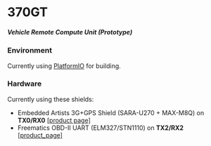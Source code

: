 # 370GT
##### Vehicle Remote Compute Unit (Prototype)

### Environment
Currently using [PlatformIO](http://platformio.org/) for building.

### Hardware
Currently using these shields:
- Embedded Artists 3G+GPS Shield (SARA-U270 + MAX-M8Q) on __TX0/RX0__ [[product page]](http://www.embeddedartists.com/products/acc/cell_3g_pos_shield.php)
- Freematics OBD-II UART (ELM327/STN1110) on __TX2/RX2__  [[product_page]](http://freematics.com/pages/products/freematics-obd-ii-uart-adapter-mk2/)
